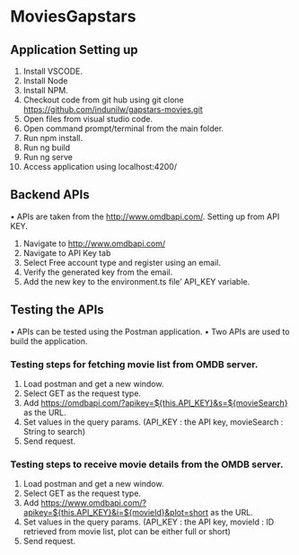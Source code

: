 # MoviesGapstars

## Application Setting up
1. Install VSCODE.
2. Install Node
3. Install NPM.
4. Checkout code from git hub using git clone https://github.com/indunilw/gapstars-movies.git
5. Open files from visual studio code.
6. Open command prompt/terminal from the main folder.
7. Run npm install.
8. Run ng build
9. Run ng serve
10. Access application using localhost:4200/


## Backend APIs
• APIs are taken from the http://www.omdbapi.com/.
Setting up from API KEY.
1. Navigate to http://www.omdbapi.com/
2. Navigate to API Key tab
3. Select Free account type and register using an email.
4. Verify the generated key from the email.
5. Add the new key to the environment.ts file’ API_KEY variable.


## Testing the APIs
• APIs can be tested using the Postman application.
• Two APIs are used to build the application.


### Testing steps for fetching movie list from OMDB server.
1. Load postman and get a new window.
2. Select GET as the request type.
3. Add https://omdbapi.com/?apikey=${this.API_KEY}&s=${movieSearch} as the URL.
4. Set values in the query params. (API_KEY : the API key, movieSearch : String to search)
5. Send request.


### Testing steps to receive movie details from the OMDB server.
1. Load postman and get a new window.
2. Select GET as the request type.
3. Add https://www.omdbapi.com/?apikey=${this.API_KEY}&i=${movieId}&plot=short as the URL.
4. Set values in the query params. (API_KEY : the API key, movieId : ID retrieved from movie list, plot can be either full or short)
5. Send request.
